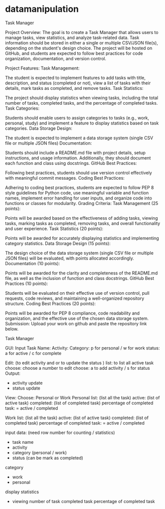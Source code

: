 # datamanipulation
Task Manager

Project Overview:
The goal is to create a Task Manager that allows users to manage tasks, view statistics, and analyze task-related data. Task information should be stored in either a single or multiple CSV/JSON file(s), depending on the student's design choice. The project will be hosted on GitHub, and students are expected to follow best practices for code organization, documentation, and version control.

Project Features:
Task Management:

The student is expected to implement features to add tasks with title, description, and status (completed or not), view a list of tasks with their details, mark tasks as completed, and remove tasks.
Task Statistics:

The project should display statistics when viewing tasks, including the total number of tasks, completed tasks, and the percentage of completed tasks.
Task Categories:

Students should enable users to assign categories to tasks (e.g., work, personal, study) and implement a feature to display statistics based on task categories.
Data Storage Design:

The student is expected to implement a data storage system (single CSV file or multiple JSON files)
Documentation:

Students should include a README.md file with project details, setup instructions, and usage information. Additionally, they should document each function and class using docstrings.
GitHub Best Practices:

Following best practices, students should use version control effectively with meaningful commit messages.
Coding Best Practices:

Adhering to coding best practices, students are expected to follow PEP 8 style guidelines for Python code, use meaningful variable and function names, implement error handling for user inputs, and organize code into functions or classes for modularity.
Grading Criteria:
Task Management (25 points):

Points will be awarded based on the effectiveness of adding tasks, viewing tasks, marking tasks as completed, removing tasks, and overall functionality and user experience.
Task Statistics (20 points):

Points will be awarded for accurately displaying statistics and implementing category statistics.
Data Storage Design (15 points):

The design choice of the data storage system (single CSV file or multiple JSON files) will be evaluated, with points allocated accordingly.
Documentation (10 points):

Points will be awarded for the clarity and completeness of the README.md file, as well as the inclusion of function and class docstrings.
GitHub Best Practices (10 points):

Students will be evaluated on their effective use of version control, pull requests, code reviews, and maintaining a well-organized repository structure.
Coding Best Practices (20 points):

Points will be awarded for PEP 8 compliance, code readability and organization, and the effective use of the chosen data storage system.
Submission:
Upload your work on github and paste the repository link below.


Task Manager

GUI:
Input
Task Name: 
Activity:
Category: p for personal / w for work
status: a for active / c for complete

Edit: (to edit activity and or to update the status )
list: to list all active task
choose: choose a number to edit
choose: a to add activity / s for status
Output:
- activity update
- status update



View:
Choose: Personal or Work
Personal
list: (list all the task)
active: (list of active task)
completed: (list of completed task)
percentage of completed task: = active / completed

Work
list: (list all the task)
active: (list of active task)
completed: (list of completed task)
percentage of completed task: = active / completed



input data:
(need row number for counting / statistics)
- task name
- activity
- category (personal / work)
- status (can be mark as completed)



category
- work
- personal


display statistics
- viewing
	number of task
	completed task
	percentage of completed task




